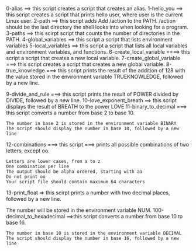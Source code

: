 0-alias ==> this script creates a script that creates an alias.
1-hello_you ==> this script creates a script that prints hello user, where user is the current Linux user.
2-path ==> this script adds Add /action to the PATH. /action should be the last directory the shell looks into when looking for a program.
3-paths ==> this scirpt  script that counts the number of directories in the PATH.
4-global_variables ==>  this script a script that lists environment variables
5-local_variables ==> this script a script that lists all local variables and environment variables, and functions.
6-create_local_variable ====> this script a script that creates a new local variable.
7-create_global_variable ===> this script creates a script that creates a new global variable.
8-true_knowledge ===> this script prints the result of the addition of 128 with the value stored in the environment variable TRUEKNOWLEDGE, followed by a new line.

9-divide_and_rule ===> this script prints the result of POWER divided by DIVIDE, followed by a new line.
10-love_exponent_breath ==> this script  displays the result of BREATH to the power LOVE
11-binary_to_decimal ===> this script converts a number from base 2 to base 10.

    The number in base 2 is stored in the environment variable BINARY
    The script should display the number in base 10, followed by a new line

12-combinations ===> this script ===> prints all possible combinations of two letters, except oo.

    Letters are lower cases, from a to z
    One combination per line
    The output should be alpha ordered, starting with aa
    Do not print oo
    Your script file should contain maximum 64 characters
13-print_float => this scirpt  prints a number with two decimal places, followed by a new line.

The number will be stored in the environment variable NUM.
100-decimal_to_hexadecimal ==>this script converts a number from base 10 to base 16.

    The number in base 10 is stored in the environment variable DECIMAL
    The script should display the number in base 16, followed by a new line

